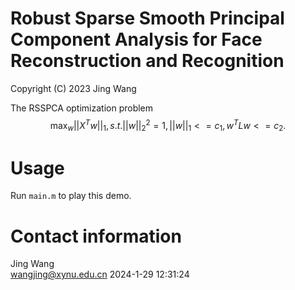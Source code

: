 # Robust Sparse Smooth Principal Component Analysis for Face Reconstruction and Recognition
Copyright (C) 2023 Jing Wang

The RSSPCA optimization problem
$$\mathop{\max}_{w}||X^Tw||_1, s.t. ||w||_2^2=1, ||w||_1<=c_1, w^TLw<=c_2.$$

# Usage
Run `main.m` to play this demo. 

# Contact information
Jing Wang  
wangjing@xynu.edu.cn
2024-1-29 12:31:24

